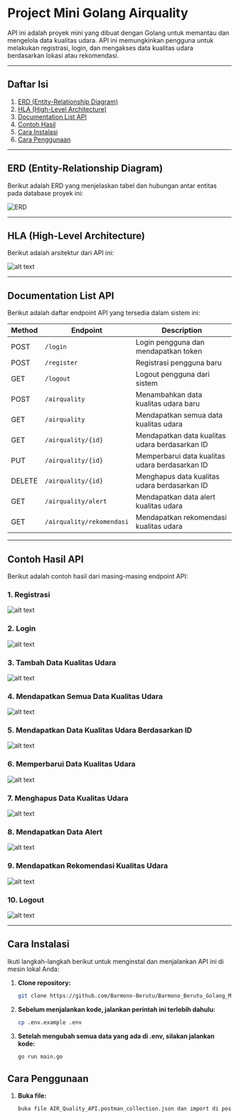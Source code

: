 # Project Mini Golang Airquality

API ini adalah proyek mini yang dibuat dengan Golang untuk memantau dan mengelola data kualitas udara. API ini memungkinkan pengguna untuk melakukan registrasi, login, dan mengakses data kualitas udara berdasarkan lokasi atau rekomendasi.

---

## Daftar Isi
1. [ERD (Entity-Relationship Diagram)](#erd-entity-relationship-diagram)
2. [HLA (High-Level Architecture)](#hla-high-level-architecture)
3. [Documentation List API](#documentation-list-api)
4. [Contoh Hasil](#contoh-hasil)
5. [Cara Instalasi](#cara-instalasi)
6. [Cara Penggunaan](#cara-penggunaan)

---

## ERD (Entity-Relationship Diagram)
Berikut adalah ERD yang menjelaskan tabel dan hubungan antar entitas pada database proyek ini:

![ERD](image.png)

---

## HLA (High-Level Architecture)
Berikut adalah arsitektur dari API ini:

![alt text](image-1.png)

---

## Documentation List API

Berikut adalah daftar endpoint API yang tersedia dalam sistem ini:

| Method | Endpoint                    | Description                                    |
|--------|-----------------------------|------------------------------------------------|
| POST   | `/login`                    | Login pengguna dan mendapatkan token           |
| POST   | `/register`                 | Registrasi pengguna baru                       |
| GET    | `/logout`                   | Logout pengguna dari sistem                    |
| POST   | `/airquality`               | Menambahkan data kualitas udara baru           |
| GET    | `/airquality`               | Mendapatkan semua data kualitas udara          |
| GET    | `/airquality/{id}`          | Mendapatkan data kualitas udara berdasarkan ID |
| PUT    | `/airquality/{id}`          | Memperbarui data kualitas udara berdasarkan ID |
| DELETE | `/airquality/{id}`          | Menghapus data kualitas udara berdasarkan ID   |
| GET    | `/airquality/alert`         | Mendapatkan data alert kualitas udara          |
| GET    | `/airquality/rekomendasi`   | Mendapatkan rekomendasi kualitas udara         |

---

## Contoh Hasil API
Berikut adalah contoh hasil dari masing-masing endpoint API:

### 1. Registrasi
![alt text](image-2.png)

### 2. Login
![alt text](image-3.png)

### 3. Tambah Data Kualitas Udara
![alt text](image-4.png)

### 4. Mendapatkan Semua Data Kualitas Udara
![alt text](image-5.png)

### 5. Mendapatkan Data Kualitas Udara Berdasarkan ID
![alt text](image-6.png)

### 6. Memperbarui Data Kualitas Udara
![alt text](image-7.png)

### 7. Menghapus Data Kualitas Udara
![alt text](image-8.png)

### 8. Mendapatkan Data Alert
![alt text](image-9.png)

### 9. Mendapatkan Rekomendasi Kualitas Udara
![alt text](image-10.png)

### 10. Logout
![alt text](image-11.png)

---

## Cara Instalasi

Ikuti langkah-langkah berikut untuk menginstal dan menjalankan API ini di mesin lokal Anda:

1. **Clone repository:**
   ```bash
   git clone https://github.com/Barmono-Berutu/Barmono_Berutu_Golang_Mini_Project.git
2. **Sebelum menjalankan kode, jalankan perintah ini terlebih dahulu:**
   ```bash
   cp .env.example .env
3. **Setelah mengubah semua data yang ada di .env, silakan jalankan kode:**
   ```bash
   go run main.go

## Cara Penggunaan

1. **Buka file:**
   ```bash
   buka file AIR_Quality_API.postman_collection.json dan import di postman
